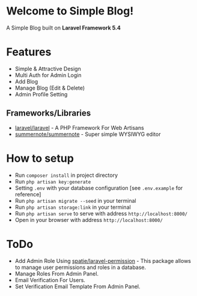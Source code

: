 # Welcome to Simple Blog!

A Simple Blog built on **Laravel Framework 5.4**

# Features

 - Simple & Attractive Design
 - Multi Auth for Admin Login
 - Add Blog
 - Manage Blog (Edit & Delete)
 - Admin Profile Setting

## Frameworks/Libraries

-   [laravel/laravel](https://github.com/laravel/laravel) - A PHP Framework For Web Artisans
-   [summernote/summernote](https://github.com/summernote/summernote) - Super simple WYSIWYG editor


# How to setup

-   Run `composer install` in project directory
-   Run `php artisan key:generate`
-   Setting `.env` with your database configuration
[see `.env.example` for reference]
-   Run `php artisan migrate --seed` in your terminal
-   Run `php artisan storage:link` in your terminal
-   Run `php artisan serve` to serve with address `http://localhost:8000/`
-   Open in your browser with address `http://localhost:8000/`


# ToDo

-   Add Admin Role Using [spatie/laravel-permission](https://github.com/spatie/laravel-permission) - This package allows to manage user permissions and roles in a database.
-   Manage Roles From Admin Panel.
-   Email Verification For Users.
-   Set Verification Email Template From Admin Panel.
